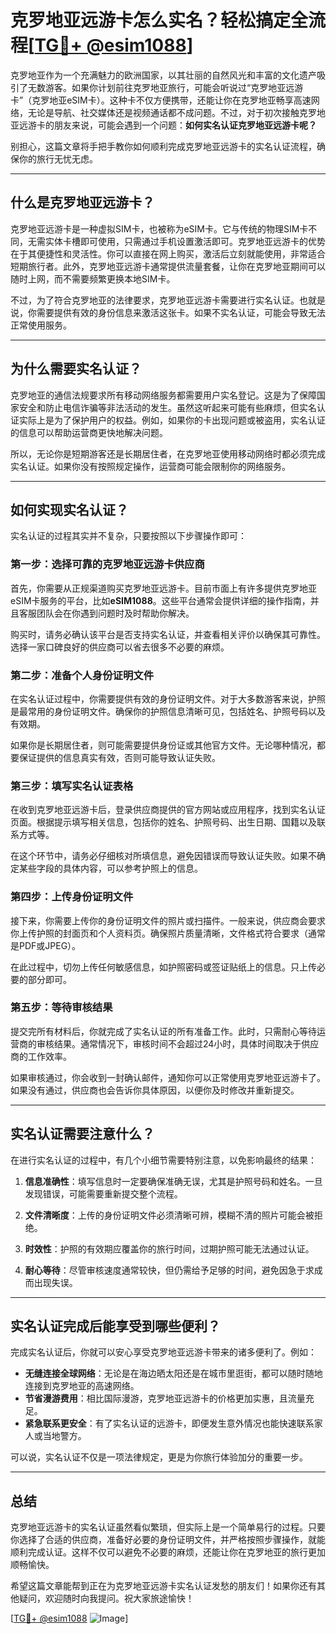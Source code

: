 # 克罗地亚远游卡怎么实名？轻松搞定全流程[[TG💪+ @esim1088](https://t.me/s/esim1088)]

克罗地亚作为一个充满魅力的欧洲国家，以其壮丽的自然风光和丰富的文化遗产吸引了无数游客。如果你计划前往克罗地亚旅行，可能会听说过“克罗地亚远游卡”（克罗地亚eSIM卡）。这种卡不仅方便携带，还能让你在克罗地亚畅享高速网络，无论是导航、社交媒体还是视频通话都不成问题。不过，对于初次接触克罗地亚远游卡的朋友来说，可能会遇到一个问题：**如何实名认证克罗地亚远游卡呢？**

别担心，这篇文章将手把手教你如何顺利完成克罗地亚远游卡的实名认证流程，确保你的旅行无忧无虑。

---

## 什么是克罗地亚远游卡？

克罗地亚远游卡是一种虚拟SIM卡，也被称为eSIM卡。它与传统的物理SIM卡不同，无需实体卡槽即可使用，只需通过手机设置激活即可。克罗地亚远游卡的优势在于其便捷性和灵活性。你可以直接在网上购买，激活后立刻就能使用，非常适合短期旅行者。此外，克罗地亚远游卡通常提供流量套餐，让你在克罗地亚期间可以随时上网，而不需要频繁更换本地SIM卡。

不过，为了符合克罗地亚的法律要求，克罗地亚远游卡需要进行实名认证。也就是说，你需要提供有效的身份信息来激活这张卡。如果不实名认证，可能会导致无法正常使用服务。

---

## 为什么需要实名认证？

克罗地亚的通信法规要求所有移动网络服务都需要用户实名登记。这是为了保障国家安全和防止电信诈骗等非法活动的发生。虽然这听起来可能有些麻烦，但实名认证实际上是为了保护用户的权益。例如，如果你的卡出现问题或被盗用，实名认证的信息可以帮助运营商更快地解决问题。

所以，无论你是短期游客还是长期居住者，在克罗地亚使用移动网络时都必须完成实名认证。如果你没有按照规定操作，运营商可能会限制你的网络服务。

---

## 如何实现实名认证？

实名认证的过程其实并不复杂，只要按照以下步骤操作即可：

### 第一步：选择可靠的克罗地亚远游卡供应商

首先，你需要从正规渠道购买克罗地亚远游卡。目前市面上有许多提供克罗地亚eSIM卡服务的平台，比如**eSIM1088**。这些平台通常会提供详细的操作指南，并且客服团队会在你遇到问题时及时帮助你解决。

购买时，请务必确认该平台是否支持实名认证，并查看相关评价以确保其可靠性。选择一家口碑良好的供应商可以省去很多不必要的麻烦。

### 第二步：准备个人身份证明文件

在实名认证过程中，你需要提供有效的身份证明文件。对于大多数游客来说，护照是最常用的身份证明文件。确保你的护照信息清晰可见，包括姓名、护照号码以及有效期。

如果你是长期居住者，则可能需要提供身份证或其他官方文件。无论哪种情况，都要保证提供的信息真实有效，否则可能导致认证失败。

### 第三步：填写实名认证表格

在收到克罗地亚远游卡后，登录供应商提供的官方网站或应用程序，找到实名认证页面。根据提示填写相关信息，包括你的姓名、护照号码、出生日期、国籍以及联系方式等。

在这个环节中，请务必仔细核对所填信息，避免因错误而导致认证失败。如果不确定某些字段的具体内容，可以参考护照上的信息。

### 第四步：上传身份证明文件

接下来，你需要上传你的身份证明文件的照片或扫描件。一般来说，供应商会要求你上传护照的封面页和个人资料页。确保照片质量清晰，文件格式符合要求（通常是PDF或JPEG）。

在此过程中，切勿上传任何敏感信息，如护照密码或签证贴纸上的信息。只上传必要的部分即可。

### 第五步：等待审核结果

提交完所有材料后，你就完成了实名认证的所有准备工作。此时，只需耐心等待运营商的审核结果。通常情况下，审核时间不会超过24小时，具体时间取决于供应商的工作效率。

如果审核通过，你会收到一封确认邮件，通知你可以正常使用克罗地亚远游卡了。如果没有通过，供应商也会告诉你具体原因，以便你及时修改并重新提交。

---

## 实名认证需要注意什么？

在进行实名认证的过程中，有几个小细节需要特别注意，以免影响最终的结果：

1. **信息准确性**：填写信息时一定要确保准确无误，尤其是护照号码和姓名。一旦发现错误，可能需要重新提交整个流程。
   
2. **文件清晰度**：上传的身份证明文件必须清晰可辨，模糊不清的照片可能会被拒绝。

3. **时效性**：护照的有效期应覆盖你的旅行时间，过期护照可能无法通过认证。

4. **耐心等待**：尽管审核速度通常较快，但仍需给予足够的时间，避免因急于求成而出现失误。

---

## 实名认证完成后能享受到哪些便利？

完成实名认证后，你就可以安心享受克罗地亚远游卡带来的诸多便利了。例如：

- **无缝连接全球网络**：无论是在海边晒太阳还是在城市里逛街，都可以随时随地连接到克罗地亚的高速网络。
- **节省漫游费用**：相比国际漫游，克罗地亚远游卡的价格更加实惠，且流量充足。
- **紧急联系更安全**：有了实名认证的远游卡，即便发生意外情况也能快速联系家人或当地警方。

可以说，实名认证不仅是一项法律规定，更是为你旅行体验加分的重要一步。

---

## 总结

克罗地亚远游卡的实名认证虽然看似繁琐，但实际上是一个简单易行的过程。只要你选择了合适的供应商，准备好必要的身份证明文件，并严格按照步骤操作，就能顺利完成认证。这样不仅可以避免不必要的麻烦，还能让你在克罗地亚的旅行更加顺畅愉快。

希望这篇文章能帮到正在为克罗地亚远游卡实名认证发愁的朋友们！如果你还有其他疑问，欢迎随时向我提问。祝大家旅途愉快！

[[TG💪+ @esim1088](https://t.me/s/esim1088) ![Image](https://i.postimg.cc/4NQfJmqS/Snipaste-2025-05-13-00-14-12.png)]